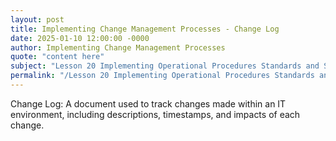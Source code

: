```yaml
---
layout: post
title: Implementing Change Management Processes - Change Log
date: 2025-01-10 12:00:00 -0000
author: Implementing Change Management Processes
quote: "content here"
subject: "Lesson 20 Implementing Operational Procedures Standards and Specifications"
permalink: "/Lesson 20 Implementing Operational Procedures Standards and Specifications/Implementing Change Management Processes/Implementing Change Management Processes - Change Log"
---
```


Change Log: A document used to track changes made within an IT environment, including descriptions, timestamps, and impacts of each change.
